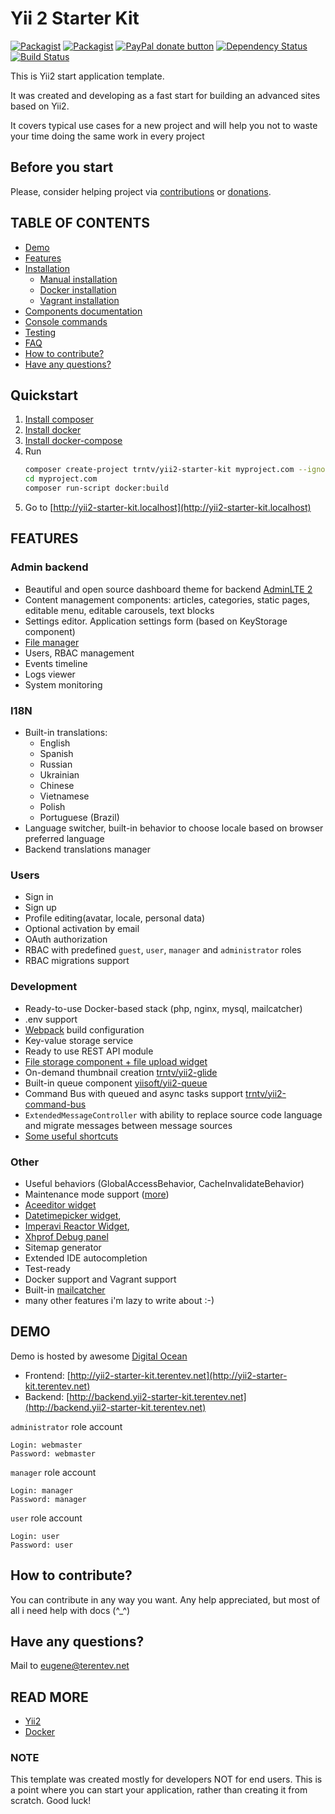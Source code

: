 # Yii 2 Starter Kit

<!-- BADGES/ -->

[![Packagist](https://img.shields.io/packagist/v/trntv/yii2-starter-kit.svg)](https://packagist.org/packages/trntv/yii2-starter-kit)
[![Packagist](https://img.shields.io/packagist/dt/trntv/yii2-starter-kit.svg)](https://packagist.org/packages/trntv/yii2-starter-kit)
[![PayPal donate button](https://img.shields.io/badge/paypal-donate-yellow.svg)](https://www.paypal.com/cgi-bin/webscr?cmd=_s-xclick&hosted_button_id=X7UFA3F3ALPM8 "Donate once-off to this project using Paypal")
[![Dependency Status](https://www.versioneye.com/php/trntv:yii2-starter-kit/badge.svg)](https://www.versioneye.com/php/trntv:yii2-starter-kit)
[![Build Status](https://travis-ci.org/trntv/yii2-starter-kit.svg?branch=master)](https://travis-ci.org/trntv/yii2-starter-kit)

<!-- /BADGES -->

This is Yii2 start application template.

It was created and developing as a fast start for building an advanced sites based on Yii2. 

It covers typical use cases for a new project and will help you not to waste your time doing the same work in every project

## Before you start
Please, consider helping project via [contributions](https://github.com/trntv/yii2-starter-kit/issues) or [donations](#donations). 

## TABLE OF CONTENTS
- [Demo](#demo)
- [Features](#features)
- [Installation](docs/installation.md)
    - [Manual installation](docs/installation.md#manual-installation)
    - [Docker installation](docs/installation.md#docker-installation)
    - [Vagrant installation](docs/installation.md#vagrant-installation)
- [Components documentation](docs/components.md)
- [Console commands](docs/console.md)
- [Testing](docs/testing.md)
- [FAQ](docs/faq.md)
- [How to contribute?](#how-to-contribute)
- [Have any questions?](#have-any-questions)

## Quickstart
1. [Install composer](https://getcomposer.org)
2. [Install docker](https://docs.docker.com/install/)
3. [Install docker-compose](https://docs.docker.com/compose/install/)
4. Run 
    ```bash
    composer create-project trntv/yii2-starter-kit myproject.com --ignore-platform-reqs
    cd myproject.com
    composer run-script docker:build
    ```
5. Go to [http://yii2-starter-kit.localhost](http://yii2-starter-kit.localhost)

## FEATURES
### Admin backend
- Beautiful and open source dashboard theme for backend [AdminLTE 2](http://almsaeedstudio.com/AdminLTE)
- Content management components: articles, categories, static pages, editable menu, editable carousels, text blocks
- Settings editor. Application settings form (based on KeyStorage component)
- [File manager](https://github.com/MihailDev/yii2-elfinder)
- Users, RBAC management
- Events timeline
- Logs viewer
- System monitoring

### I18N
- Built-in translations:
    - English
    - Spanish
    - Russian
    - Ukrainian
    - Chinese
    - Vietnamese
    - Polish
    - Portuguese (Brazil)
- Language switcher, built-in behavior to choose locale based on browser preferred language
- Backend translations manager

### Users
- Sign in
- Sign up
- Profile editing(avatar, locale, personal data)
- Optional activation by email
- OAuth authorization
- RBAC with predefined `guest`, `user`, `manager` and `administrator` roles
- RBAC migrations support

### Development
- Ready-to-use Docker-based stack (php, nginx, mysql, mailcatcher)
- .env support
- [Webpack](https://webpack.js.org/) build configuration
- Key-value storage service
- Ready to use REST API module
- [File storage component + file upload widget](https://github.com/trntv/yii2-file-kit)
- On-demand thumbnail creation [trntv/yii2-glide](https://github.com/trntv/yii2-glide)
- Built-in queue component [yiisoft/yii2-queue](https://github.com/yiisoft/yii2-queue)
- Command Bus with queued and async tasks support [trntv/yii2-command-bus](https://github.com/trntv/yii2-command-bus)
- `ExtendedMessageController` with ability to replace source code language and migrate messages between message sources
- [Some useful shortcuts](https://github.com/trntv/yii2-starter-kit/blob/master/common/helpers.php)

### Other
- Useful behaviors (GlobalAccessBehavior, CacheInvalidateBehavior)
- Maintenance mode support ([more](#maintenance-mode))
- [Aceeditor widget](https://github.com/trntv/yii2-aceeditor)
- [Datetimepicker widget](https://github.com/trntv/yii2-bootstrap-datetimepicker), 
- [Imperavi Reactor Widget](https://github.com/asofter/yii2-imperavi-redactor), 
- [Xhprof Debug panel](https://github.com/trntv/yii2-debug-xhprof)
- Sitemap generator
- Extended IDE autocompletion
- Test-ready
- Docker support and Vagrant support
- Built-in [mailcatcher](http://mailcatcher.me/)
- many other features i'm lazy to write about :-)

## DEMO
Demo is hosted by awesome [Digital Ocean](https://m.do.co/c/d7f000191ea8)
- Frontend: [http://yii2-starter-kit.terentev.net](http://yii2-starter-kit.terentev.net)
- Backend: [http://backend.yii2-starter-kit.terentev.net](http://backend.yii2-starter-kit.terentev.net)

`administrator` role account
```
Login: webmaster
Password: webmaster
```

`manager` role account
```
Login: manager
Password: manager
```

`user` role account
```
Login: user
Password: user
```

## How to contribute?
You can contribute in any way you want. Any help appreciated, but most of all i need help with docs (^_^)

## Have any questions?
Mail to [eugene@terentev.net](mailto:eugene@terentev.net)

## READ MORE
- [Yii2](https://github.com/yiisoft/yii2/tree/master/docs)
- [Docker](https://docs.docker.com/get-started/)


### NOTE
This template was created mostly for developers NOT for end users.
This is a point where you can start your application, rather than creating it from scratch.
Good luck!

